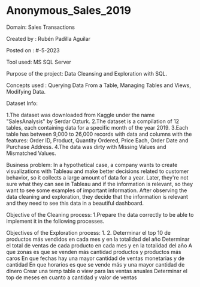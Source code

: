 # Anonymous_Sales_2019
Domain: Sales Transactions

Created by : Rubén Padilla Aguilar

Posted on : #-5-2023

Tool used: MS SQL Server

Purpose of the project: Data Cleansing and Exploration with SQL.

Concepts used : Querying Data From a Table, Managing Tables and Views, Modifying Data.

Dataset Info:

1.The dataset was downloaded from Kaggle under the name "SalesAnalysis" by Serdar Ozturk.
2.The dataset is a compilation of 12 tables, each containing data for a specific month of the year 2019.
3.Each table has between 9,000 to 26,000 records with data and columns with the features: Order ID, Product, Quantity Ordered, Price Each, Order Date and Purchase Address.
4.The data was dirty with Missing Values and Mismatched Values.

Business problem: In a hypothetical case, a company wants to create visualizations with Tableau and make better decisions related to customer behavior, so it collects a large amount of data for a year. Later, they're not sure what they can see in Tableau and if the information is relevant, so they want to see some examples of important information. After observing the data cleaning and exploration, they decide that the information is relevant and they need to see this data in a beautiful dashboard.

Objective of the Cleaning process:
1.Prepare the data correctly to be able to implement it in the following processes.

Objectives of the Exploration process:
1.
2.
Determinar el top 10 de productos más vendidos en cada mes y en la totalidad del año
Determinar el total de ventas de cada producto en cada mes y en la totalidad del año
A que zonas es que se venden más cantidad productos y productos más caros
En que fechas hay una mayor cantidad de ventas monetarias y de cantidad
En que horarios es que se vende más y una mayor cantidad de dinero
Crear una temp table o view para las ventas anuales
Determinar el top de meses en cuanto a cantidad y valor de ventas

